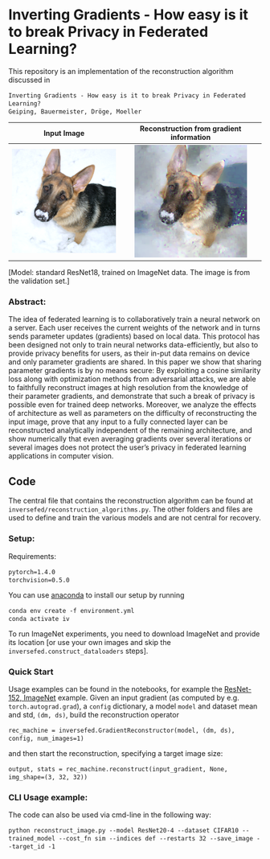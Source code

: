 # Inverting Gradients - How easy is it to break Privacy in Federated Learning?

This repository is an implementation of the reconstruction algorithm discussed in
```
Inverting Gradients - How easy is it to break Privacy in Federated Learning?
Geiping, Bauermeister, Dröge, Moeller
```

Input Image             |  Reconstruction from gradient information
:-------------------------:|:-------------------------:
![](11794_ResNet18_ImageNet_input.png)  |  ![](11794_ResNet18_ImageNet_output.png)

[Model: standard ResNet18, trained on ImageNet data. The image is from the validation set.]

### Abstract:
The idea of federated learning is to collaboratively train a neural network on a server. Each user receives the current weights of the network and in turns sends parameter updates (gradients) based on local data. This protocol has been designed not only to train neural networks data-efficiently, but also to provide privacy benefits for users, as their in-put data remains on device and only parameter gradients are shared. In this paper we show that sharing parameter gradients is by no means secure: By exploiting a cosine similarity loss along with optimization methods from adversarial attacks, we are able to faithfully reconstruct images at high resolution from the knowledge of their parameter gradients, and demonstrate  that  such  a  break  of  privacy  is  possible  even  for  trained deep networks. Moreover, we analyze the effects of architecture as well as parameters on the difficulty of reconstructing the input image, prove that any input to a fully connected layer can be reconstructed analytically independent of the remaining architecture, and show numerically that  even  averaging  gradients  over  several  iterations  or  several  images does not protect the user’s privacy in federated learning applications in computer vision.

## Code
The central file that contains the reconstruction algorithm can be found at ```inversefed/reconstruction_algorithms.py```. The other folders and files are used to define and train the various models and are not central for recovery.

### Setup:
Requirements:
```
pytorch=1.4.0
torchvision=0.5.0
```
You can use [anaconda](https://www.anaconda.com/distribution/) to install our setup by running
```
conda env create -f environment.yml
conda activate iv
```
To run ImageNet experiments, you need to download ImageNet and provide its location [or use your own images and skip the ```inversefed.construct_dataloaders``` steps].


### Quick Start
Usage examples can be found in the notebooks, for example the [ResNet-152, ImageNet](ResNet152%20-%20trained%20on%20ImageNet.ipynb) example.
Given an input gradient (as computed by e.g. ```torch.autograd.grad```), a ```config``` dictionary, a model ```model``` and dataset mean and std, ```(dm, ds)```, build the reconstruction operator
```
rec_machine = inversefed.GradientReconstructor(model, (dm, ds), config, num_images=1)
```
and then start the reconstruction, specifying a target image size:
```
output, stats = rec_machine.reconstruct(input_gradient, None, img_shape=(3, 32, 32))
```



### CLI Usage example:
The code can also be used via cmd-line in the following way:
```
python reconstruct_image.py --model ResNet20-4 --dataset CIFAR10 --trained_model --cost_fn sim --indices def --restarts 32 --save_image --target_id -1
```
